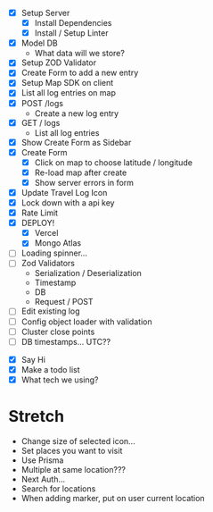 - [x] Setup Server
  - [x] Install Dependencies
  - [x] Install / Setup Linter
- [x] Model DB
  - What data will we store?
- [x] Setup ZOD Validator
- [x] Create Form to add a new entry
- [x] Setup Map SDK on client
- [x] List all log entries on map
- [x] POST /logs
  - Create a new log entry
- [x] GET / logs
  - List all log entries
- [x] Show Create Form as Sidebar
- [x] Create Form
  - [x] Click on map to choose latitude / longitude
  - [x] Re-load map after create
  - [x] Show server errors in form
- [x] Update Travel Log Icon
- [x] Lock down with a api key
- [x] Rate Limit
- [x] DEPLOY!
  - [x] Vercel
  - [x] Mongo Atlas
- [ ] Loading spinner...
- [ ] Zod Validators
  - Serialization / Deserialization
  - Timestamp
  - DB
  - Request / POST
- [ ] Edit existing log
- [ ] Config object loader with validation
- [ ] Cluster close points
- [ ] DB timestamps... UTC??

* [x] Say Hi
* [x] Make a todo list
* [x] What tech we using?

# Stretch

- Change size of selected icon...
- Set places you want to visit
- Use Prisma
- Multiple at same location???
- Next Auth...
- Search for locations
- When adding marker, put on user current location
